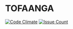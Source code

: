 # TOFAANGA
[![Code Climate](https://codeclimate.com/github/lornatumuhairwe/tofaanga/badges/gpa.svg)](https://codeclimate.com/github/lornatumuhairwe/tofaanga)
[![Issue Count](https://codeclimate.com/github/lornatumuhairwe/tofaanga/badges/issue_count.svg)](https://codeclimate.com/github/lornatumuhairwe/tofaanga)
